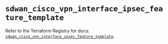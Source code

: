 # `sdwan_cisco_vpn_interface_ipsec_feature_template`

Refer to the Terraform Registry for docs: [`sdwan_cisco_vpn_interface_ipsec_feature_template`](https://registry.terraform.io/providers/ciscodevnet/sdwan/0.8.0/docs/resources/cisco_vpn_interface_ipsec_feature_template).
